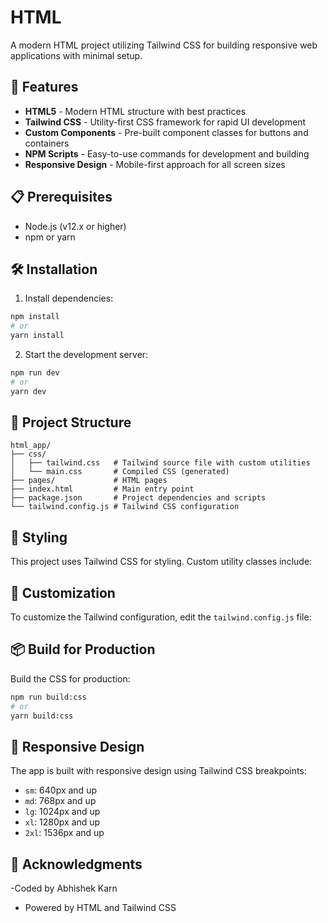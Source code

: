 # HTML

A modern HTML project utilizing Tailwind CSS for building responsive web applications with minimal setup.

## 🚀 Features

- **HTML5** - Modern HTML structure with best practices
- **Tailwind CSS** - Utility-first CSS framework for rapid UI development
- **Custom Components** - Pre-built component classes for buttons and containers
- **NPM Scripts** - Easy-to-use commands for development and building
- **Responsive Design** - Mobile-first approach for all screen sizes

## 📋 Prerequisites

- Node.js (v12.x or higher)
- npm or yarn

## 🛠️ Installation

1. Install dependencies:
```bash
npm install
# or
yarn install
```

2. Start the development server:
```bash
npm run dev
# or
yarn dev
```

## 📁 Project Structure

```
html_app/
├── css/
│   ├── tailwind.css   # Tailwind source file with custom utilities
│   └── main.css       # Compiled CSS (generated)
├── pages/             # HTML pages
├── index.html         # Main entry point
├── package.json       # Project dependencies and scripts
└── tailwind.config.js # Tailwind CSS configuration
```

## 🎨 Styling

This project uses Tailwind CSS for styling. Custom utility classes include:


## 🧩 Customization

To customize the Tailwind configuration, edit the `tailwind.config.js` file:


## 📦 Build for Production

Build the CSS for production:

```bash
npm run build:css
# or
yarn build:css
```

## 📱 Responsive Design

The app is built with responsive design using Tailwind CSS breakpoints:

- `sm`: 640px and up
- `md`: 768px and up
- `lg`: 1024px and up
- `xl`: 1280px and up
- `2xl`: 1536px and up

## 🙏 Acknowledgments

-Coded by Abhishek Karn
- Powered by HTML and Tailwind CSS